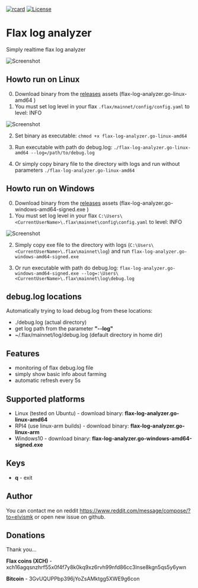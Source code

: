 [![rcard](https://goreportcard.com/badge/github.com/kubec/flax-log-analyzer)](https://goreportcard.com/report/github.com/kubec/flax-log-analyzer)
[![License](https://img.shields.io/badge/license-mit-blue.svg?style=flat-square)](https://raw.githubusercontent.com/kubec/flax-log-analyzer/master/LICENSE)

# Flax log analyzer
Simply realtime flax log analyzer

![Screenshot](./docs/screenshot-1.png)

## Howto run on Linux
0) Download binary from the [releases](../../releases) assets (flax-log-analyzer.go-linux-amd64
)
1) You must set log level in your flax ```.flax/mainnet/config/config.yaml``` to level: INFO

![Screenshot](./docs/screenshot-2.png)

2)  Set binary as executable: ```chmod +x flax-log-analyzer.go-linux-amd64```

3) Run executable with path do debug.log: ```./flax-log-analyzer.go-linux-amd64 --log=/path/to/debug.log```

4) Or simply copy binary file to the directory with logs and run without parameters ```./flax-log-analyzer.go-linux-amd64```

## Howto run on Windows
0) Download binary from the [releases](../../releases) assets (flax-log-analyzer.go-windows-amd64-signed.exe
)
1) You must set log level in your flax ```C:\Users\<CurrentUserName>\.flax\mainnet\config\config.yaml``` to level: INFO

![Screenshot](./docs/screenshot-2.png)

2) Simply copy exe file to the directory with logs (```C:\Users\<CurrentUserName>\.flax\mainnet\log```) and run ```flax-log-analyzer.go-windows-amd64-signed.exe```

3) Or run executable with path do debug.log: ```flax-log-analyzer.go-windows-amd64-signed.exe --log=:\Users\<CurrentUserName>\.flax\mainnet\log\debug.log```

## debug.log locations
Automatically trying to load debug.log from these locations:
* ./debug.log (actual directory)
* get log path from the parameter **"--log"**
* ~/.flax/mainnet/log/debug.log (default directory in home dir)

## Features
- monitoring of flax debug.log file
- simply show basic info about farming
- automatic refresh every 5s

## Supported platforms
- Linux (tested on Ubuntu) - download binary: **flax-log-analyzer.go-linux-amd64**
- RPI4 (use linux-arm builds) - download binary:  **flax-log-analyzer.go-linux-arm**
- Windows10 - download binary:  **flax-log-analyzer.go-windows-amd64-signed.exe**

## Keys
- **q** - exit

## Author
You can contact me on reddit https://www.reddit.com/message/compose/?to=elvismk or open new issue on github.

## Donations
Thank you...

**Flax coins (XCH)** - xch16agqsnzhrf55x0f4f7y8k0kq9xz6rvh99nfd86cc3lnse8kgn5qs5y6ywn

**Bitcoin** - 3GvUQUPPbp396jYoZsAMktgg5XWE9g6con
